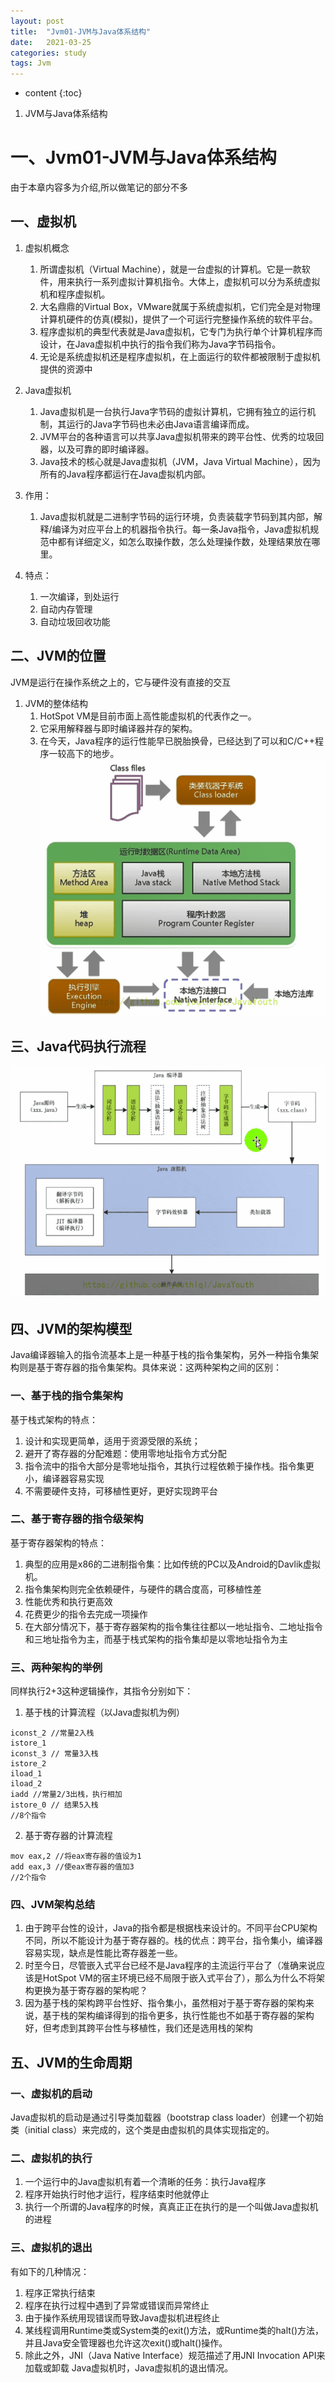 ```yaml
---
layout: post
title:  "Jvm01-JVM与Java体系结构"
date:   2021-03-25
categories: study
tags: Jvm
---
```


* content
{:toc}

1. JVM与Java体系结构




# 一、Jvm01-JVM与Java体系结构
由于本章内容多为介绍,所以做笔记的部分不多

## 一、虚拟机
1. 虚拟机概念  
    1. 所谓虚拟机（Virtual Machine），就是一台虚拟的计算机。它是一款软件，用来执行一系列虚拟计算机指令。大体上，虚拟机可以分为系统虚拟机和程序虚拟机。  
    2. 大名鼎鼎的Virtual Box，VMware就属于系统虚拟机，它们完全是对物理计算机硬件的仿真(模拟)，提供了一个可运行完整操作系统的软件平台。  
    3. 程序虚拟机的典型代表就是Java虚拟机，它专门为执行单个计算机程序而设计，在Java虚拟机中执行的指令我们称为Java字节码指令。  
    4. 无论是系统虚拟机还是程序虚拟机，在上面运行的软件都被限制于虚拟机提供的资源中  

2. Java虚拟机  
    1. Java虚拟机是一台执行Java字节码的虚拟计算机，它拥有独立的运行机制，其运行的Java字节码也未必由Java语言编译而成。  
    2. JVM平台的各种语言可以共享Java虚拟机带来的跨平台性、优秀的垃圾回器，以及可靠的即时编译器。  
    3. Java技术的核心就是Java虚拟机（JVM，Java Virtual Machine），因为所有的Java程序都运行在Java虚拟机内部。  

3. 作用：  
    1. Java虚拟机就是二进制字节码的运行环境，负责装载字节码到其内部，解释/编译为对应平台上的机器指令执行。每一条Java指令，Java虚拟机规范中都有详细定义，如怎么取操作数，怎么处理操作数，处理结果放在哪里。

4. 特点：  
    1. 一次编译，到处运行  
    2. 自动内存管理  
    3. 自动垃圾回收功能  

## 二、JVM的位置
JVM是运行在操作系统之上的，它与硬件没有直接的交互

1. JVM的整体结构
    1. HotSpot VM是目前市面上高性能虚拟机的代表作之一。  
    2. 它采用解释器与即时编译器并存的架构。  
    3. 在今天，Java程序的运行性能早已脱胎换骨，已经达到了可以和C/C++程序一较高下的地步。    
    ![jvm结构](/assets/01.java提升计划/02.jvm/01/jvm结构.png)

## 三、Java代码执行流程  
![java执行流程](/assets/01.java提升计划/02.jvm/01/java执行流程.png)

## 四、JVM的架构模型
Java编译器输入的指令流基本上是一种基于栈的指令集架构，另外一种指令集架构则是基于寄存器的指令集架构。具体来说：这两种架构之间的区别：

### 一、基于栈的指令集架构
基于栈式架构的特点：  
1. 设计和实现更简单，适用于资源受限的系统；  
2. 避开了寄存器的分配难题：使用零地址指令方式分配  
3. 指令流中的指令大部分是零地址指令，其执行过程依赖于操作栈。指令集更小，编译器容易实现  
4. 不需要硬件支持，可移植性更好，更好实现跨平台  

### 二、基于寄存器的指令级架构
基于寄存器架构的特点：  
1. 典型的应用是x86的二进制指令集：比如传统的PC以及Android的Davlik虚拟机。  
2. 指令集架构则完全依赖硬件，与硬件的耦合度高，可移植性差  
3. 性能优秀和执行更高效  
4. 花费更少的指令去完成一项操作  
5. 在大部分情况下，基于寄存器架构的指令集往往都以一地址指令、二地址指令和三地址指令为主，而基于栈式架构的指令集却是以零地址指令为主  

### 三、两种架构的举例
同样执行2+3这种逻辑操作，其指令分别如下：

1. 基于栈的计算流程（以Java虚拟机为例）
```
iconst_2 //常量2入栈
istore_1
iconst_3 // 常量3入栈
istore_2
iload_1
iload_2
iadd //常量2/3出栈，执行相加
istore_0 // 结果5入栈
//8个指令
```

2. 基于寄存器的计算流程
```
mov eax,2 //将eax寄存器的值设为1
add eax,3 //使eax寄存器的值加3
//2个指令
```

### 四、JVM架构总结
1. 由于跨平台性的设计，Java的指令都是根据栈来设计的。不同平台CPU架构不同，所以不能设计为基于寄存器的。栈的优点：跨平台，指令集小，编译器容易实现，缺点是性能比寄存器差一些。
2. 时至今日，尽管嵌入式平台已经不是Java程序的主流运行平台了（准确来说应该是HotSpot VM的宿主环境已经不局限于嵌入式平台了），那么为什么不将架构更换为基于寄存器的架构呢？
3. 因为基于栈的架构跨平台性好、指令集小，虽然相对于基于寄存器的架构来说，基于栈的架构编译得到的指令更多，执行性能也不如基于寄存器的架构好，但考虑到其跨平台性与移植性，我们还是选用栈的架构

## 五、JVM的生命周期

### 一、虚拟机的启动
Java虚拟机的启动是通过引导类加载器（bootstrap class loader）创建一个初始类（initial class）来完成的，这个类是由虚拟机的具体实现指定的。

### 二、虚拟机的执行
1. 一个运行中的Java虚拟机有着一个清晰的任务：执行Java程序  
2. 程序开始执行时他才运行，程序结束时他就停止  
3. 执行一个所谓的Java程序的时候，真真正正在执行的是一个叫做Java虚拟机的进程  

### 三、虚拟机的退出
有如下的几种情况：
1. 程序正常执行结束  
2. 程序在执行过程中遇到了异常或错误而异常终止  
3. 由于操作系统用现错误而导致Java虚拟机进程终止  
4. 某线程调用Runtime类或System类的exit()方法，或Runtime类的halt()方法，并且Java安全管理器也允许这次exit()或halt()操作。  
5. 除此之外，JNI（Java Native Interface）规范描述了用JNI Invocation API来加载或卸载 Java虚拟机时，Java虚拟机的退出情况。  